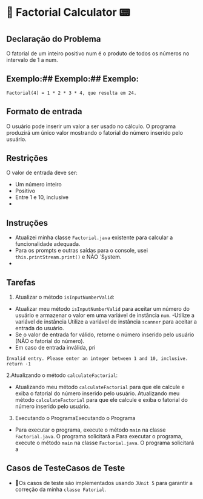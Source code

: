 # 🧪 Factorial Calculator 📟
## Declaração do Problema

O fatorial de um inteiro positivo num é o produto de todos os números no intervalo de 1 a num.

## Exemplo:## Exemplo:## Exemplo:

```agsl
Factorial(4) = 1 * 2 * 3 * 4, que resulta em 24.
```
## Formato de entrada
O usuário pode inserir um valor a ser usado no cálculo.
O programa produzirá um único valor mostrando o fatorial do número inserido pelo usuário.
## Restrições
O valor de entrada deve ser:

- Um número inteiro
- Positivo
- Entre 1 e 10, inclusive
- 
## Instruções
- Atualizei minha classe `Factorial.java` existente para calcular a funcionalidade adequada.
- Para os prompts e outras saídas para o console, usei `this.printStream.print()` e NÃO `System.
- 
## Tarefas
1. Atualizar o método `isInputNumberValid`:

- Atualizar meu método `isInputNumberValid` para aceitar um número do usuário e armazenar o valor em uma variável de instância `num`.
-Utilize a variável de instância Utilize a variável de instância `scanner` para aceitar a entrada do usuário.
- Se o valor de entrada for válido, retorne o número inserido pelo usuário (NÃO o fatorial do número).
- Em caso de entrada inválida, pri

```agsl
Invalid entry. Please enter an integer between 1 and 10, inclusive.
return -1
```

2.Atualizando o método `calculateFactorial`:

- Atualizando meu método `calculateFactorial` para que ele calcule e exiba o fatorial do número inserido pelo usuário. Atualizando meu método `calculateFactorial` para que ele calcule e exiba o fatorial do número inserido pelo usuário.

3. Executando o ProgramaExecutando o Programa
- Para executar o programa, execute o método `main` na classe `Factorial.java`. O programa solicitará a  Para executar o programa, execute o método `main` na classe `Factorial.java`. O programa solicitará a 
## Casos de TesteCasos de Teste
- 🧪Os casos de teste são implementados usando `JUnit 5` para garantir a correção da minha `classe Fatorial`.
